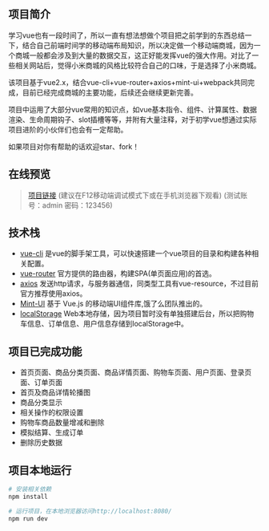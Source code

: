 ## 项目简介

学习vue也有一段时间了，所以一直有想法想做个项目把之前学到的东西总结一下，结合自己前端时间学的移动端布局知识，所以决定做一个移动端商城，因为一个商城一般都会涉及到大量的数据交互，这正好能发挥vue的强大作用。对比了一些相关网站后，觉得小米商城的风格比较符合自己的口味，于是选择了小米商城。

该项目基于vue2.x，结合vue-cli+vue-router+axios+mint-ui+webpack共同完成，目前已经完成商城的主要功能，后续还会继续更新完善。

项目中运用了大部分vue常用的知识点，如vue基本指令、组件、计算属性、数据渲染、生命周期钩子、slot插槽等等，并附有大量注释，对于初学vue想通过实际项目进阶的小伙伴们也会有一定帮助。

如果项目对你有帮助的话欢迎star、fork！

## 在线预览

>  [项目链接](http://nickyli.cc/mimall)  (建议在F12移动端调试模式下或在手机浏览器下观看)
>  (测试账号：admin  密码：123456)

## 技术栈

* [vue-cli](https://www.npmjs.com/package/vue-cli) 是vue的脚手架工具，可以快速搭建一个vue项目的目录和构建各种相关配置。
* [vue-router](https://router.vuejs.org/zh-cn/) 官方提供的路由器，构建SPA(单页面应用)的首选。
* [axios](https://www.npmjs.com/package/axios) 发送http请求，与服务器通信，同类型工具有vue-resource，不过目前官方推荐使用axios。
* [Mint-UI](http://mint-ui.github.io/docs/#/zh-cn2) 基于 Vue.js 的移动端UI组件库,饿了么团队推出的。
* [localStorage](https://developer.mozilla.org/zh-CN/docs/Web/API/Window/localStorage) Web本地存储，因为项目暂时没有单独搭建后台，所以把购物车信息、订单信息、用户信息存储到localStorage中。

## 项目已完成功能

* 首页页面、商品分类页面、商品详情页面、购物车页面、用户页面、登录页面、订单页面
* 首页及商品详情轮播图
* 商品分类显示
* 相关操作的权限设置
* 购物车商品数量增减和删除
* 模拟结算、生成订单
* 删除历史数据

## 项目本地运行
``` bash
# 安装相关依赖
npm install

# 运行项目，在本地浏览器访问http://localhost:8080/
npm run dev
```

